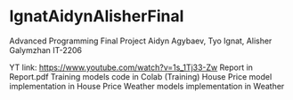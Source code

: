 # IgnatAidynAlisherFinal

Advanced Programming Final Project
Aidyn Agybaev, Tyo Ignat, Alisher Galymzhan 
IT-2206

YT link: https://www.youtube.com/watch?v=1s_1Tj33-Zw
Report in Report.pdf
Training models code in Colab (Training)
House Price model implementation in House Price
Weather models implementation in Weather
